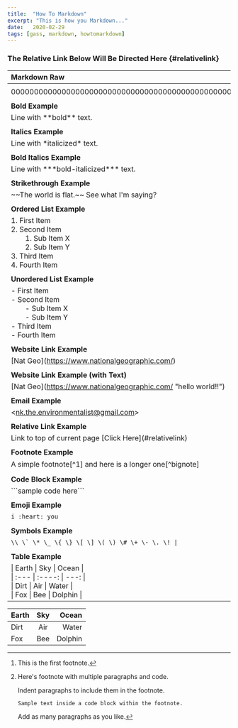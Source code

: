 ```yaml
---
title:  "How To Markdown"
excerpt: "This is how you Markdown..."
date:   2020-02-29
tags: [gass, markdown, howtomarkdown]
---
```


### The Relative Link Below Will Be Directed Here {#relativelink}

| Markdown Raw                                                                                                                                                           | Markdown Formatted                                                                                                                                                                                                             |
| :---                                                                                                                                                                   | :---                                                                                                                                                                                                                           |
|                                                                                                                                                                        |                                                                                                                                                                                                                                |
| 00000000000000000000000000000000000000000000000000                                                                                                                     | 00000000000000000000000000000000000000000000000000                                                                                                                                                                             |
|                                                                                                                                                                        |                                                                                                                                                                                                                                |
| **Bold Example**                                                                                                                                                       | **Bold Example**                                                                                                                                                                                                               |
| Line with \*\*bold\*\* text.                                                                                                                                           | Line with **bold** text.                                                                                                                                                                                                       |
|                                                                                                                                                                        |                                                                                                                                                                                                                                |
| **Italics Example**                                                                                                                                                    | **Italics Example**                                                                                                                                                                                                            |
| Line with \*italicized\* text.                                                                                                                                         | Line with *italicized* text.                                                                                                                                                                                                   |
|                                                                                                                                                                        |                                                                                                                                                                                                                                |
| **Bold Italics Example**                                                                                                                                               | **Bold Italics Example**                                                                                                                                                                                                       |
| Line with \*\*\*bold-italicized\*\*\* text.                                                                                                                            | Line with ***bold-italicized*** text.                                                                                                                                                                                          |
|                                                                                                                                                                        |                                                                                                                                                                                                                                |
| **Strikethrough Example**                                                                                                                                              | **Strikethrough Example**                                                                                                                                                                                                      |
| \~\~The world is flat.\~\~ See what I'm saying?                                                                                                                        | ~~The world is flat.~~ See what I'm saying?                                                                                                                                                                                    |
|                                                                                                                                                                        |                                                                                                                                                                                                                                |
| **Ordered List Example**                                                                                                                                               | **Ordered List Example**                                                                                                                                                                                                       |
| 1. First Item<br>2. Second Item<br>&#8194;&#8194;&#8194;&#8194;1. Sub Item X<br>&#8194;&#8194;&#8194;&#8194;2. Sub Item Y<br>3. Third Item<br>4. Fourth Item           | 1. First Item<br>2. Second Item<br>&#8194;&#8194;&#8194;&#8194;1. Sub Item X<br>&#8194;&#8194;&#8194;&#8194;2. Sub Item Y<br>3. Third Item<br>4. Fourth Item                                                                   |
|                                                                                                                                                                        |                                                                                                                                                                                                                                |
| **Unordered List Example**                                                                                                                                             | **Unordered List Example**                                                                                                                                                                                                     |
| - First Item<br>- Second Item<br>&#8194;&#8194;&#8194;&#8194;- Sub Item X<br>&#8194;&#8194;&#8194;&#8194;- Sub Item Y<br>- Third Item<br>- Fourth Item                 | &#9679;&#8194;First Item<br>&#9679;&#8194;Second Item<br>&#8194;&#8194;&#8194;&#8194;&#9675;&#8194;Sub Item X<br>&#8194;&#8194;&#8194;&#8194;&#9675;&#8194;Sub Item Y<br>&#9679;&#8194;Third Item<br>&#9679;&#8194;Fourth Item |
|                                                                                                                                                                        |                                                                                                                                                                                                                                |
| **Website Link Example**                                                                                                                                               | **Website Link Example**                                                                                                                                                                                                       |
| \[Nat Geo\](https://www.nationalgeographic.com/)                                                                                                                       | [Nat Geo](https://www.nationalgeographic.com/)                                                                                                                                                                                 |
|                                                                                                                                                                        |                                                                                                                                                                                                                                |
| **Website Link Example (with Text)**                                                                                                                                   | **Website Link Example (with Text)**                                                                                                                                                                                           |
| \[Nat Geo\](https://www.nationalgeographic.com/ "hello world!!")                                                                                                       | [Nat Geo](https://www.nationalgeographic.com/ "hello world!!")                                                                                                                                                                 |
|                                                                                                                                                                        |                                                                                                                                                                                                                                |
| **Email Example**                                                                                                                                                      | **Email Example**                                                                                                                                                                                                              |
| \<nk.the.environmentalist@gmail.com\>                                                                                                                                  | <nk.the.environmentalist@gmail.com>                                                                                                                                                                                            |
|                                                                                                                                                                        |                                                                                                                                                                                                                                |
| **Relative Link Example**                                                                                                                                              | **Relative Link Example**                                                                                                                                                                                                      |
| Link to top of current page \[Click Here\]\(\#relativelink\)                                                                                                           | Link to top of current page [Click Here](#relativelink)                                                                                                                                                                        |
|                                                                                                                                                                        |                                                                                                                                                                                                                                |
| **Footnote Example**                                                                                                                                                   | **Footnote Example**                                                                                                                                                                                                           |
| A simple footnote\[^1\] and here is a longer one\[^bignote\]                                                                                                           | A simple footnote[^1] and here is a longer one[^bignote]                                                                                                                                                                       |
|                                                                                                                                                                        |                                                                                                                                                                                                                                |
| **Code Block Example**                                                                                                                                                 | **Code Block Example**                                                                                                                                                                                                         |
| \`\`\`sample code here\`\`\`                                                                                                                                           | ```sample code here```                                                                                                                                                                                                         |
|                                                                                                                                                                        |                                                                                                                                                                                                                                |
| **Emoji Example**                                                                                                                                                      | **Emoji Example**                                                                                                                                                                                                              |
| ```i :heart: you```                                                                                                                                                    | i :heart: you                                                                                                                                                                                                                  |
|                                                                                                                                                                        |                                                                                                                                                                                                                                |
| **Symbols Example**                                                                                                                                                    | **Symbols Example**                                                                                                                                                                                                            |
| ```\\ \` \* \_ \{ \} \[ \] \( \) \# \+ \- \. \! \|```                                                                                                                  | ```\ ` * _ { } [ ] ( ) # + - . ! |```                                                                                                                                                                                          |
|                                                                                                                                                                        |                                                                                                                                                                                                                                |
| **Table Example**                                                                                                                                                      | **Table Example**                                                                                                                                                                                                              |
| \| Earth      \| Sky \| Ocean     \|<br>\| :---        \|    :----:   \|          ---: \|<br>\| Dirt \| Air  \| Water  \|<br>\| Fox   \| Bee        \| Dolphin      \| | *result below*                                                                                                                                                                                                                 |

| Earth       | Sky         | Ocean         |
| :---        |    :----:   |          ---: |
| Dirt        | Air         | Water         |
| Fox         | Bee         | Dolphin       |

[^1]: This is the first footnote.

[^bignote]: Here's footnote with multiple paragraphs and code.

    Indent paragraphs to include them in the footnote.

    ```Sample text inside a code block within the footnote.```

    Add as many paragraphs as you like.
